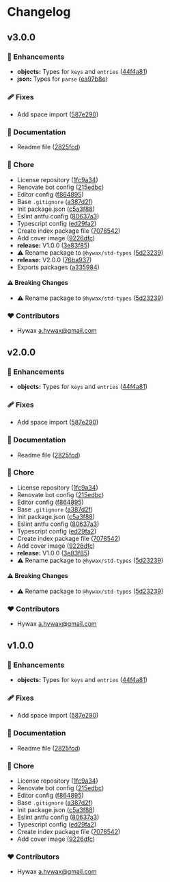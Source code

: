 # Changelog


## v3.0.0


### 🚀 Enhancements

- **objects:** Types for `keys` and `entries` ([44f4a81](https://github.com/hywax/std-types/commit/44f4a81))
- **json:** Types for `parse` ([ea97b8e](https://github.com/hywax/std-types/commit/ea97b8e))

### 🩹 Fixes

- Add space import ([587e290](https://github.com/hywax/std-types/commit/587e290))

### 📖 Documentation

- Readme file ([2825fcd](https://github.com/hywax/std-types/commit/2825fcd))

### 🏡 Chore

- License repository ([1fc9a34](https://github.com/hywax/std-types/commit/1fc9a34))
- Renovate bot config ([215edbc](https://github.com/hywax/std-types/commit/215edbc))
- Editor config ([f864895](https://github.com/hywax/std-types/commit/f864895))
- Base `.gitignore` ([a387d2f](https://github.com/hywax/std-types/commit/a387d2f))
- Init package.json ([c5a3f88](https://github.com/hywax/std-types/commit/c5a3f88))
- Eslint antfu config ([80637a3](https://github.com/hywax/std-types/commit/80637a3))
- Typescript config ([ed29fa2](https://github.com/hywax/std-types/commit/ed29fa2))
- Create index package file ([7078542](https://github.com/hywax/std-types/commit/7078542))
- Add cover image ([9226dfc](https://github.com/hywax/std-types/commit/9226dfc))
- **release:** V1.0.0 ([3e83f85](https://github.com/hywax/std-types/commit/3e83f85))
- ⚠️  Rename package to `@hywax/std-types` ([5d23239](https://github.com/hywax/std-types/commit/5d23239))
- **release:** V2.0.0 ([76ba937](https://github.com/hywax/std-types/commit/76ba937))
- Exports packages ([a335984](https://github.com/hywax/std-types/commit/a335984))

#### ⚠️ Breaking Changes

- ⚠️  Rename package to `@hywax/std-types` ([5d23239](https://github.com/hywax/std-types/commit/5d23239))

### ❤️ Contributors

- Hywax <a.hywax@gmail.com>

## v2.0.0


### 🚀 Enhancements

- **objects:** Types for `keys` and `entries` ([44f4a81](https://github.com/hywax/std-types/commit/44f4a81))

### 🩹 Fixes

- Add space import ([587e290](https://github.com/hywax/std-types/commit/587e290))

### 📖 Documentation

- Readme file ([2825fcd](https://github.com/hywax/std-types/commit/2825fcd))

### 🏡 Chore

- License repository ([1fc9a34](https://github.com/hywax/std-types/commit/1fc9a34))
- Renovate bot config ([215edbc](https://github.com/hywax/std-types/commit/215edbc))
- Editor config ([f864895](https://github.com/hywax/std-types/commit/f864895))
- Base `.gitignore` ([a387d2f](https://github.com/hywax/std-types/commit/a387d2f))
- Init package.json ([c5a3f88](https://github.com/hywax/std-types/commit/c5a3f88))
- Eslint antfu config ([80637a3](https://github.com/hywax/std-types/commit/80637a3))
- Typescript config ([ed29fa2](https://github.com/hywax/std-types/commit/ed29fa2))
- Create index package file ([7078542](https://github.com/hywax/std-types/commit/7078542))
- Add cover image ([9226dfc](https://github.com/hywax/std-types/commit/9226dfc))
- **release:** V1.0.0 ([3e83f85](https://github.com/hywax/std-types/commit/3e83f85))
- ⚠️  Rename package to `@hywax/std-types` ([5d23239](https://github.com/hywax/std-types/commit/5d23239))

#### ⚠️ Breaking Changes

- ⚠️  Rename package to `@hywax/std-types` ([5d23239](https://github.com/hywax/std-types/commit/5d23239))

### ❤️ Contributors

- Hywax <a.hywax@gmail.com>

## v1.0.0


### 🚀 Enhancements

- **objects:** Types for `keys` and `entries` ([44f4a81](https://github.com/hywax/std-types/commit/44f4a81))

### 🩹 Fixes

- Add space import ([587e290](https://github.com/hywax/std-types/commit/587e290))

### 📖 Documentation

- Readme file ([2825fcd](https://github.com/hywax/std-types/commit/2825fcd))

### 🏡 Chore

- License repository ([1fc9a34](https://github.com/hywax/std-types/commit/1fc9a34))
- Renovate bot config ([215edbc](https://github.com/hywax/std-types/commit/215edbc))
- Editor config ([f864895](https://github.com/hywax/std-types/commit/f864895))
- Base `.gitignore` ([a387d2f](https://github.com/hywax/std-types/commit/a387d2f))
- Init package.json ([c5a3f88](https://github.com/hywax/std-types/commit/c5a3f88))
- Eslint antfu config ([80637a3](https://github.com/hywax/std-types/commit/80637a3))
- Typescript config ([ed29fa2](https://github.com/hywax/std-types/commit/ed29fa2))
- Create index package file ([7078542](https://github.com/hywax/std-types/commit/7078542))
- Add cover image ([9226dfc](https://github.com/hywax/std-types/commit/9226dfc))

### ❤️ Contributors

- Hywax <a.hywax@gmail.com>

